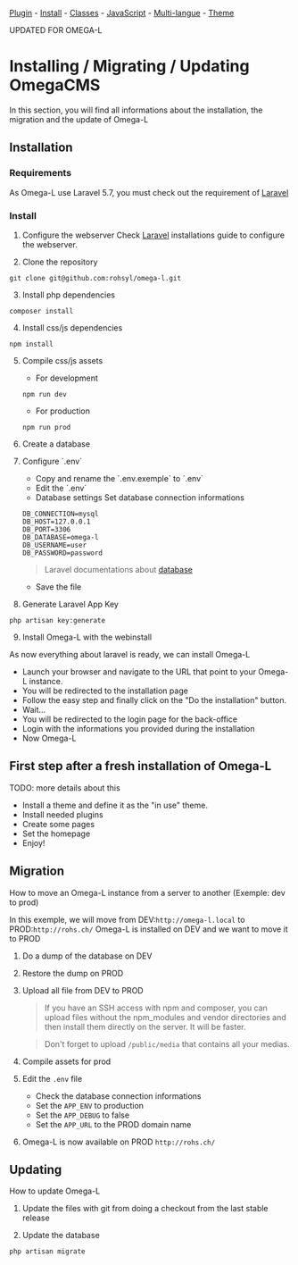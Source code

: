 [Plugin](./plugin.md) -
[Install](./install.md) - 
[Classes](./classes.md) - 
[JavaScript](./js.md) - 
[Multi-langue](./mlang.md) - 
[Theme](./theme.md)

UPDATED FOR OMEGA-L

# Installing / Migrating / Updating OmegaCMS

In this section, you will find all informations about the installation, the migration and the update of Omega-L

## Installation
### Requirements

As Omega-L use Laravel 5.7, you must check out the requirement of [Laravel](https://laravel.com/docs/5.7/installation)

### Install
1. Configure the webserver
Check [Laravel](https://laravel.com/docs/5.7/installation) installations guide to configure the webserver.

2. Clone the repository
```
git clone git@github.com:rohsyl/omega-l.git
```

3. Install php dependencies
```
composer install
```

4. Install css/js dependencies
```
npm install
```

5. Compile css/js assets
	- For development
	```
	npm run dev
	```
	- For production
	```
	npm run prod
	```

6. Create a database

7. Configure ´.env´
	- Copy and rename the ´.env.exemple´ to ´.env´
	- Edit the ´.env´
	- Database settings
	Set database connection informations
	```
	DB_CONNECTION=mysql
	DB_HOST=127.0.0.1
	DB_PORT=3306
	DB_DATABASE=omega-l
	DB_USERNAME=user
	DB_PASSWORD=password
	```
	> Laravel documentations about [database](https://laravel.com/docs/5.7/database)
	- Save the file

8. Generate Laravel App Key
```
php artisan key:generate
```

9. Install Omega-L with the webinstall

As now everything about laravel is ready, we can install Omega-L

- Launch your browser and navigate to the URL that point to your Omega-L instance.
- You will be redirected to the installation page
- Follow the easy step and finally click on the "Do the installation" button.
- Wait...
- You will be redirected to the login page for the back-office
- Login with the informations you provided during the installation
- Now Omega-L


## First step after a fresh installation of Omega-L

TODO: more details about this

- Install a theme and define it as the "in use" theme.
- Install needed plugins
- Create some pages
- Set the homepage
- Enjoy!



## Migration

How to move an Omega-L instance from a server to another (Exemple: dev to prod)

In this exemple, we will move from DEV:`http://omega-l.local` to PROD:`http://rohs.ch/`
Omega-L is installed on DEV and we want to move it to PROD

1. Do a dump of the database on DEV
2. Restore the dump on PROD
3. Upload all file from DEV to PROD
	> If you have an SSH access with npm and composer, you can upload files without the npm_modules and vendor directories and then install them directly on the server. It will be faster.
	
	> Don't forget to upload `/public/media` that contains all your medias.
4. Compile assets for prod
5. Edit the `.env` file
	- Check the database connection informations
	- Set the `APP_ENV` to production
	-	Set the `APP_DEBUG` to false
	- Set the `APP_URL` to the PROD domain name
6. Omega-L is now available on PROD `http://rohs.ch/`



## Updating
How to update Omega-L

1. Update the files with git from doing a checkout from the last stable release

2. Update the database
```
php artisan migrate
```
